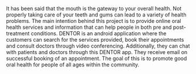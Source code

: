 It has been said that the mouth is the gateway to your overall health. Not properly taking
care of your teeth and gums can lead to a variety of health problems. The main intention behind
this project is to provide online oral health services and information that can help people in
both pre and post-treatment conditions.
DENTOR is an android application where the customers can search for the services
provided, book their appointments and consult doctors through video conferencing. Additionally,
they can chat with patients and doctors through this DENTOR app. They receive email on
successful booking of an appointment.
The goal of this is to promote good oral health for people of all ages within the
community.
